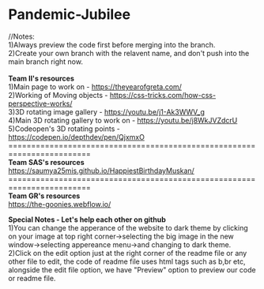 # Pandemic-Jubilee
//Notes: <br>
1)Always preview the code first before merging into the branch.<br>
2)Create your own branch with the relavent name, and don't push into the main branch right now.<br><br>
<b>Team II's resources</b><br>
1)Main page to work on - https://theyearofgreta.com/<br>
2)Working of Moving objects - https://css-tricks.com/how-css-perspective-works/<br>
3)3D rotating image gallery - https://youtu.be/j1-Ak3WWV_g<br>
4)Main 3D rotating gallery to work on - https://youtu.be/j8WkJVZdcrU<br>
5)Codeopen's 3D rotating points - https://codepen.io/depthdev/pen/QjxmxO<br>
========================================================================<br>
<b>Team SAS's resources</b></br>
https://saumya25mis.github.io/HappiestBirthdayMuskan/<br>
========================================================================<br>
<b>Team GR's resources</b><br>
https://the-goonies.webflow.io/<br>

<b>Special Notes - Let's help each other on github</b><br>
1)You can change the apperance of the website to dark theme by clicking on your image at top right corner->selecting the big image in the new window->selecting appereance menu->and changing to dark theme.<br>
2)Click on the edit option just at the right corner of the readme file or any other file to edit, the code of readme file uses html tags such as b,br etc, alongside the edit file option, we have "Preview" option to preview our code or readme file.<br>

